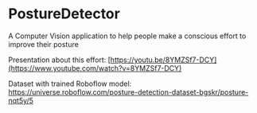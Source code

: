 # PostureDetector
A Computer Vision application to help people make a conscious effort to improve their posture

Presentation about this effort: [https://youtu.be/8YMZSf7-DCY](https://www.youtube.com/watch?v=8YMZSf7-DCY)

Dataset with trained Roboflow model: https://universe.roboflow.com/posture-detection-dataset-bgskr/posture-nqt5y/5
